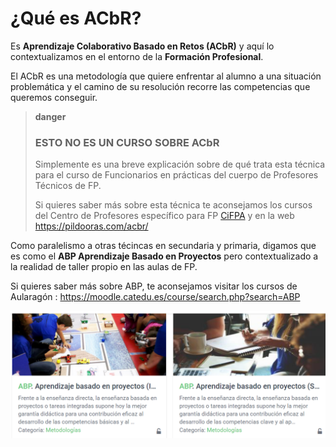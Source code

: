 # ¿Qué es ACbR?

Es **Aprendizaje Colaborativo Basado en Retos (ACbR)** y aquí lo contextualizamos en el entorno de la **Formación Profesional**.

El ACbR es una metodología que quiere enfrentar al alumno a una situación problemática y el camino de su resolución recorre las competencias que queremos conseguir.

>**danger**
>### ESTO NO ES UN CURSO SOBRE ACbR
>Simplemente es una breve explicación sobre de qué trata esta técnica para el curso de Funcionarios en prácticas del cuerpo de Profesores Técnicos de FP.
>
>Si quieres saber más sobre esta técnica te aconsejamos los cursos del Centro de Profesores específico para FP [CiFPA](https://cifpa.aragon.es/) y en la web https://pildooras.com/acbr/

Como paralelismo a otras técincas en secundaria y primaria, digamos que es como el **ABP Aprendizaje Basado en Proyectos** pero contextualizado a la realidad de taller propio en las aulas de FP.

Si quieres saber más sobre ABP, te aconsejamos visitar los cursos de Aularagón : https://moodle.catedu.es/course/search.php?search=ABP

![](/assets/1.png)
